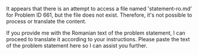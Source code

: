 It appears that there is an attempt to access a file named 'statement-ro.md' for Problem ID 661, but the file does not exist. Therefore, it's not possible to process or translate the content. 

If you provide me with the Romanian text of the problem statement, I can proceed to translate it according to your instructions. Please paste the text of the problem statement here so I can assist you further.